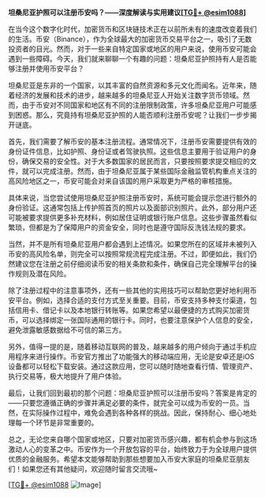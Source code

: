**坦桑尼亚护照可以注册币安吗？——深度解读与实用建议[[TG💪+ @esim1088](https://t.me/s/esim1088)]**

在当今这个数字化时代，加密货币和区块链技术正在以前所未有的速度改变着我们的生活。币安（Binance），作为全球最大的加密货币交易平台之一，吸引了无数投资者的目光。然而，对于一些来自特定国家或地区的用户来说，使用币安可能会遇到一些障碍。今天，我们就来聊聊一个有趣的问题：坦桑尼亚护照持有人是否能够注册并使用币安平台？

坦桑尼亚是东非的一个国家，以其丰富的自然资源和多元文化而闻名。近年来，随着经济的发展和技术的进步，越来越多的坦桑尼亚人开始关注数字货币领域。然而，由于币安对不同国家和地区有不同的注册限制政策，许多坦桑尼亚用户可能感到困惑。那么，究竟持有坦桑尼亚护照的人能否顺利注册币安呢？让我们一步步揭开谜底。

首先，我们需要了解币安的基本注册流程。通常情况下，注册币安需要提供有效的身份证件信息，比如护照、身份证或者驾驶执照。这些信息主要用于验证用户的身份，确保交易的安全性。对于大多数国家的居民而言，只要按照要求提交相应的文件，就可以完成注册。然而，由于坦桑尼亚属于某些国际金融监管机构重点关注的高风险地区之一，币安可能会对来自该国的用户采取更为严格的审核措施。

具体来说，当您尝试使用坦桑尼亚护照注册币安时，系统可能会提示您进行额外的身份验证。这通常包括上传护照首页的照片以及面部识别照片。此外，部分用户还可能被要求提供更多补充材料，例如居住证明或银行账户信息。这些步骤虽然看似繁琐，但都是为了保障用户的资金安全，同时也是遵守国际反洗钱法规的要求。

当然，并不是所有坦桑尼亚用户都会遇到上述情况。如果您所在的区域并未被列入币安的高风险名单，则完全可以按照常规流程完成注册。不过，即便如此，我们仍然建议您在注册之前仔细阅读币安的相关条款和条件，确保自己完全理解平台的操作规则及潜在风险。

除了注册过程中的注意事项外，还有一些其他的实用技巧可以帮助您更好地利用币安平台。例如，选择合适的支付方式至关重要。目前，币安支持多种支付渠道，包括信用卡、借记卡以及本地银行转账等。如果您希望以最便捷的方式购买加密货币，可以选择绑定一张国际通用的银行卡。同时，也要注意保护个人信息的安全，避免泄露敏感数据给不可信的第三方。

另外，值得一提的是，随着移动互联网的普及，越来越多的用户倾向于通过手机应用程序来进行操作。币安官方推出了功能强大的移动端应用，无论是安卓还是iOS设备都可以轻松下载安装。通过这款应用，您可以随时随地查看行情、管理资产、执行交易等，极大地提升了用户体验。

最后，让我们回到最初的那个问题：坦桑尼亚护照可以注册币安吗？答案是肯定的——只要您遵循正确的步骤并满足必要的条件，就完全可以成为币安的一员。当然，在实际操作过程中，难免会遇到各种各样的挑战。因此，保持耐心、细心地处理每一个环节是非常重要的。

总之，无论您来自哪个国家或地区，只要对加密货币感兴趣，都有机会参与到这场激动人心的变革之中。币安作为一个开放包容的平台，始终致力于为全球用户提供优质的金融服务。希望本文能够帮助到那些想要加入币安大家庭的坦桑尼亚朋友们！如果您还有其他疑问，欢迎随时留言交流哦~

[[TG💪+ @esim1088](https://t.me/s/esim1088) ![Image](https://i.postimg.cc/4NQfJmqS/Snipaste-2025-05-13-00-14-12.png)]